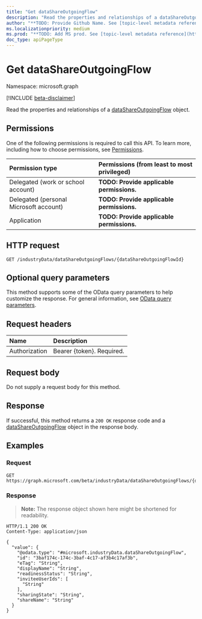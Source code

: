 ```yaml
---
title: "Get dataShareOutgoingFlow"
description: "Read the properties and relationships of a dataShareOutgoingFlow object."
author: "**TODO: Provide Github Name. See [topic-level metadata reference](https://msgo.azurewebsites.net/add/document/guidelines/metadata.html#topic-level-metadata)**"
ms.localizationpriority: medium
ms.prod: "**TODO: Add MS prod. See [topic-level metadata reference](https://msgo.azurewebsites.net/add/document/guidelines/metadata.html#topic-level-metadata)**"
doc_type: apiPageType
---
```


# Get dataShareOutgoingFlow
Namespace: microsoft.graph

[!INCLUDE [beta-disclaimer](../../includes/beta-disclaimer.md)]

Read the properties and relationships of a [dataShareOutgoingFlow](../resources/datashareoutgoingflow.md) object.

## Permissions
One of the following permissions is required to call this API. To learn more, including how to choose permissions, see [Permissions](/graph/permissions-reference).

|Permission type|Permissions (from least to most privileged)|
|:---|:---|
|Delegated (work or school account)|**TODO: Provide applicable permissions.**|
|Delegated (personal Microsoft account)|**TODO: Provide applicable permissions.**|
|Application|**TODO: Provide applicable permissions.**|

## HTTP request

<!-- {
  "blockType": "ignored"
}
-->
``` http
GET /industryData/dataShareOutgoingFlows/{dataShareOutgoingFlowId}
```

## Optional query parameters
This method supports some of the OData query parameters to help customize the response. For general information, see [OData query parameters](/graph/query-parameters).

## Request headers
|Name|Description|
|:---|:---|
|Authorization|Bearer {token}. Required.|

## Request body
Do not supply a request body for this method.

## Response

If successful, this method returns a `200 OK` response code and a [dataShareOutgoingFlow](../resources/datashareoutgoingflow.md) object in the response body.

## Examples

### Request
<!-- {
  "blockType": "request",
  "name": "get_datashareoutgoingflow"
}
-->
``` http
GET https://graph.microsoft.com/beta/industryData/dataShareOutgoingFlows/{dataShareOutgoingFlowId}
```


### Response
>**Note:** The response object shown here might be shortened for readability.
<!-- {
  "blockType": "response",
  "truncated": true,
  "@odata.type": "microsoft.industryData.dataShareOutgoingFlow"
}
-->
``` http
HTTP/1.1 200 OK
Content-Type: application/json

{
  "value": {
    "@odata.type": "#microsoft.industryData.dataShareOutgoingFlow",
    "id": "3baf174c-174c-3baf-4c17-af3b4c17af3b",
    "eTag": "String",
    "displayName": "String",
    "readinessStatus": "String",
    "inviteeUserIds": [
      "String"
    ],
    "sharingState": "String",
    "shareName": "String"
  }
}
```

